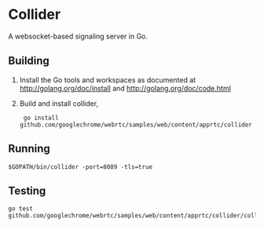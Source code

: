 # Collider

A websocket-based signaling server in Go.

## Building

1. Install the Go tools and workspaces as documented at http://golang.org/doc/install and http://golang.org/doc/code.html

2. Build and install collider,

        go install github.com/googlechrome/webrtc/samples/web/content/apprtc/collider

## Running

    $GOPATH/bin/collider -port=8089 -tls=true

## Testing

    go test github.com/googlechrome/webrtc/samples/web/content/apprtc/collider/collider

